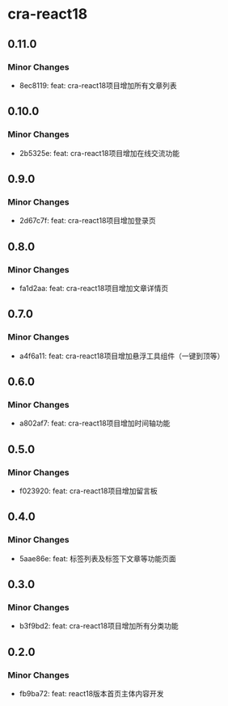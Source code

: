 # cra-react18

## 0.11.0

### Minor Changes

-   8ec8119: feat: cra-react18项目增加所有文章列表

## 0.10.0

### Minor Changes

-   2b5325e: feat: cra-react18项目增加在线交流功能

## 0.9.0

### Minor Changes

-   2d67c7f: feat: cra-react18项目增加登录页

## 0.8.0

### Minor Changes

-   fa1d2aa: feat: cra-react18项目增加文章详情页

## 0.7.0

### Minor Changes

-   a4f6a11: feat: cra-react18项目增加悬浮工具组件（一键到顶等）

## 0.6.0

### Minor Changes

-   a802af7: feat: cra-react18项目增加时间轴功能

## 0.5.0

### Minor Changes

-   f023920: feat: cra-react18项目增加留言板

## 0.4.0

### Minor Changes

-   5aae86e: feat: 标签列表及标签下文章等功能页面

## 0.3.0

### Minor Changes

-   b3f9bd2: feat: cra-react18项目增加所有分类功能

## 0.2.0

### Minor Changes

-   fb9ba72: feat: react18版本首页主体内容开发
